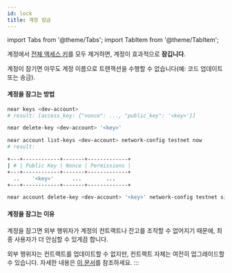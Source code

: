```yaml
---
id: lock
title: 계정 잠금
---
```


import Tabs from '@theme/Tabs';
import TabItem from '@theme/TabItem';

계정에서 [전체 액세스 키](../4.tools/cli.md#near-delete-key-near-delete-key)를 모두 제거하면, 계정이 효과적으로 **잠깁니다**.

계정이 잠기면 아무도 계정 이름으로 트랜잭션을 수행할 수 없습니다(예: 코드 업데이트 또는 송금).

#### 계정을 잠그는 방법
<Tabs className="language-tabs" groupId="code-tabs">
  <TabItem value="near-cli">

  ```bash
  near keys <dev-account>
  # result: [access_key: {"nonce": ..., "public_key": '<key>'}]

  near delete-key <dev-account> '<key>'
  ```
  </TabItem>
  <TabItem value="near-cli-rs">

  ```bash
  near account list-keys <dev-account> network-config testnet now
  # result:

  +---+------------+-------+-------------+
  | # | Public Key | Nonce | Permissions |
  +---+------------+-------+-------------+
    ..    '<key>'      ...        ...
  +---+------------+-------+-------------+

  near account delete-key <dev-account> '<key>' network-config testnet sign-with-keychain send
  ```

  </TabItem>
</Tabs>

#### 계정을 잠그는 이유
계정을 잠그면 외부 행위자가 계정의 컨트랙트나 잔고를 조작할 수 없어지기 때문에, 최종 사용자가 더 안심할 수 있게끔 합니다.

외부 행위자는 컨트랙트를 업데이트할 수 없지만, 컨트랙트 자체는 여전히 업그레이드할 수 있습니다. 자세한 내용은 [이 문서](upgrade.md#programmatic-update)를 참조하세요.
:::